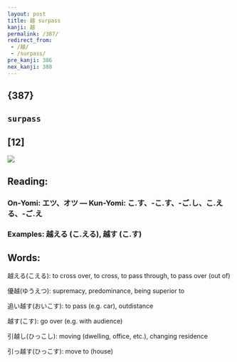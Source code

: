 ```yaml
---
layout: post
title: 越 surpass
kanji: 越
permalink: /387/
redirect_from:
 - /越/
 - /surpass/
pre_kanji: 386
nex_kanji: 388
---
```


## {387}

## `surpass`

## [12]

<div class="stroke"><img src="E8B68A.png" /></div>

## Reading:

### On-Yomi: エツ、オツ &mdash; Kun-Yomi: こ.す、-こ.す、-ご.し、こ.える、-ご.え

### Examples: 越える (こ.える), 越す (こ.す)

## Words:

越える(こえる): to cross over, to cross, to pass through, to pass over (out of)

優越(ゆうえつ): supremacy, predominance, being superior to

追い越す(おいこす): to pass (e.g. car), outdistance

越す(こす): go over (e.g. with audience)

引越し(ひっこし): moving (dwelling, office, etc.), changing residence

引っ越す(ひっこす): move to (house)

